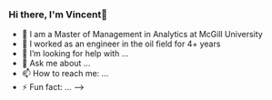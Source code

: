 ### Hi there, I'm Vincent👋

- 🌱 I am a Master of Management in Analytics at McGill University
- 💼 I worked as an engineer in the oil field for 4+ years
- 🤔 I’m looking for help with ...
- 💬 Ask me about ...
- 📫 How to reach me: ...
- ⚡ Fun fact: ...
-->
